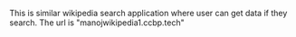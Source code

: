 This is similar wikipedia search application where user can get data if they search.
The url is "manojwikipedia1.ccbp.tech"

